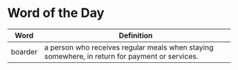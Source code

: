 # Word of the Day

|Word|Definition|
|---|---|
|boarder|a person who receives regular meals when staying somewhere, in return for payment or services.|